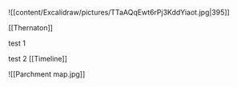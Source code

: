 ![[content/Excalidraw/pictures/TTaAQqEwt6rPj3KddYiaot.jpg|395]]

[[Thernaton]]

test 1

test 2
[[Timeline]]

![[Parchment map.jpg]]

